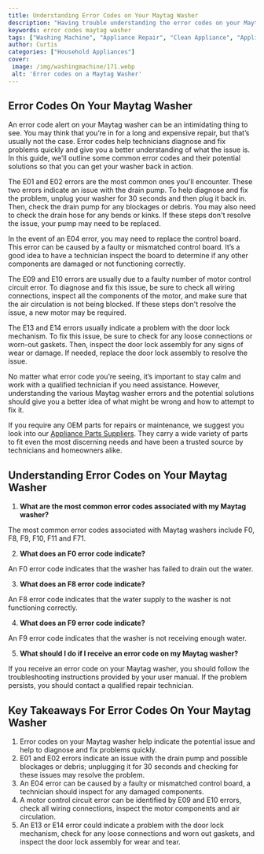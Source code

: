 ```yaml
---
title: Understanding Error Codes on Your Maytag Washer
description: "Having trouble understanding the error codes on your Maytag washer This blog post will help you understand and diagnose the problem get your washer working like new"
keywords: error codes maytag washer
tags: ["Washing Machine", "Appliance Repair", "Clean Appliance", "Appliance Brand"]
author: Curtis
categories: ["Household Appliances"]
cover: 
 image: /img/washingmachine/171.webp
 alt: 'Error codes on a Maytag Washer'
---
```

## Error Codes On Your Maytag Washer

An error code alert on your Maytag washer can be an intimidating thing to see. You may think that you’re in for a long and expensive repair, but that’s usually not the case. Error codes help technicians diagnose and fix problems quickly and give you a better understanding of what the issue is. In this guide, we'll outline some common error codes and their potential solutions so that you can get your washer back in action.

The E01 and E02 errors are the most common ones you'll encounter. These two errors indicate an issue with the drain pump. To help diagnose and fix the problem, unplug your washer for 30 seconds and then plug it back in. Then, check the drain pump for any blockages or debris. You may also need to check the drain hose for any bends or kinks. If these steps don't resolve the issue, your pump may need to be replaced.

In the event of an E04 error, you may need to replace the control board. This error can be caused by a faulty or mismatched control board. It’s a good idea to have a technician inspect the board to determine if any other components are damaged or not functioning correctly.

The E09 and E10 errors are usually due to a faulty number of motor control circuit error. To diagnose and fix this issue, be sure to check all wiring connections, inspect all the components of the motor, and make sure that the air circulation is not being blocked. If these steps don't resolve the issue, a new motor may be required.

The E13 and E14 errors usually indicate a problem with the door lock mechanism. To fix this issue, be sure to check for any loose connections or worn-out gaskets. Then, inspect the door lock assembly for any signs of wear or damage. If needed, replace the door lock assembly to resolve the issue.

No matter what error code you’re seeing, it’s important to stay calm and work with a qualified technician if you need assistance. However, understanding the various Maytag washer errors and the potential solutions should give you a better idea of what might be wrong and how to attempt to fix it.

If you require any OEM parts for repairs or maintenance, we suggest you look into our [Appliance Parts Suppliers](./pages/appliance-parts-suppliers/). They carry a wide variety of parts to fit even the most discerning needs and have been a trusted source by technicians and homeowners alike.

## Understanding Error Codes on Your Maytag Washer

1. **What are the most common error codes associated with my Maytag washer?**

The most common error codes associated with Maytag washers include F0, F8, F9, F10, F11 and F71.

2. **What does an F0 error code indicate?**

An F0 error code indicates that the washer has failed to drain out the water.

3. **What does an F8 error code indicate?**

An F8 error code indicates that the water supply to the washer is not functioning correctly.

4. **What does an F9 error code indicate?**

An F9 error code indicates that the washer is not receiving enough water.

5. **What should I do if I receive an error code on my Maytag washer?**

If you receive an error code on your Maytag washer, you should follow the troubleshooting instructions provided by your user manual. If the problem persists, you should contact a qualified repair technician.

## Key Takeaways For Error Codes On Your Maytag Washer
1. Error codes on your Maytag washer help indicate the potential issue and help to diagnose and fix problems quickly.
2. E01 and E02 errors indicate an issue with the drain pump and possible blockages or debris; unplugging it for 30 seconds and checking for these issues may resolve the problem.
3. An E04 error can be caused by a faulty or mismatched control board, a technician should inspect for any damaged components.
4. A motor control circuit error can be identified by E09 and E10 errors, check all wiring connections, inspect the motor components and air circulation.
5. An E13 or E14 error could indicate a problem with the door lock mechanism, check for any loose connections and worn out gaskets, and inspect the door lock assembly for wear and tear.
